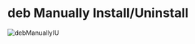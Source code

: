 # deb Manually Install/Uninstall

![debManuallyIU](https://s24.postimg.org/4gn5rj385/Installare_Disinstallare_pacchetto_DEB.png)
